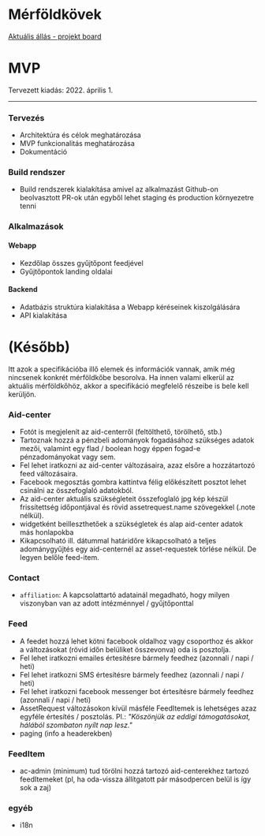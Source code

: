 # Mérföldkövek

[Aktuális állás - projekt board](https://github.com/orgs/joladnijo/projects/1)

# MVP

Tervezett kiadás: 2022. április 1.

---

### Tervezés
- Architektúra és célok meghatározása
- MVP funkcionalitás meghatározása
- Dokumentáció

### Build rendszer
- Build rendszerek kialakítása amivel az alkalmazást Github-on beolvasztott PR-ok után egyből lehet staging és production környezetre tenni

### Alkalmazások
#### Webapp
- Kezdőlap összes gyűjtőpont feedjével
- Gyűjtőpontok landing oldalai

#### Backend
- Adatbázis struktúra kialakítása a Webapp kéréseinek kiszolgálására
- API kialakítása

# (Később)
Itt azok a specifikációba illő elemek és információk vannak, amik még nincsenek konkrét mérföldkőbe besorolva. Ha innen valami elkerül az aktuális mérföldkőhöz, akkor a specifikáció megfelelő részeibe is bele kell kerüljön.

### Aid-center
- Fotót is megjelenít az aid-centerről (feltölthető, törölhető, stb.)
- Tartoznak hozzá a pénzbeli adományok fogadásához szükséges adatok mezői, valamint egy flad / boolean hogy éppen fogad-e pénzadományokat vagy sem.
- Fel lehet iratkozni az aid-center változásaira, azaz elsőre a hozzátartozó feed változásaira.
- Facebook megosztás gombra kattintva félig előkészített posztot lehet csinálni az összefoglaló adatokból.
- Az aid-center aktuális szükségleteit összefoglaló jpg kép készül frissítettség időpontjával és rövid assetrequest.name szövegekkel (.note nélkül).
- widgetként beilleszthetőek a szükségletek és alap aid-center adatok más honlapokba
- Kikapcsolható ill. dátummal határidőre kikapcsolható a teljes adománygyűjtés egy aid-centernél az asset-requestek törlése nélkül. De legyen belőle feed-item.

### Contact 
- `affiliation`: A kapcsolattartó adatainál megadható, hogy milyen viszonyban van az adott intézménnyel / gyűjtőponttal

### Feed
- A feedet hozzá lehet kötni facebook oldalhoz vagy csoporthoz és akkor a változásokat (rövid időn belüliket összevonva) oda is posztolja.
- Fel lehet iratkozni emailes értesítésre bármely feedhez (azonnali / napi / heti)
- Fel lehet iratkozni SMS értesítésre bármely feedhez (azonnali / napi / heti)
- Fel lehet iratkozni facebook messenger bot értesítésre bármely feedhez (azonnali / napi / heti)
- AssetRequest változásokon kívül másféle FeedItemek is lehetséges azaz egyféle értesítés / posztolás. Pl.: _"Köszönjük az eddigi támogatásokat, hálából szombaton nyílt nap lesz."_
- paging (info a headerekben)

### FeedItem
- ac-admin (minimum) tud törölni hozzá tartozó aid-centerekhez tartozó feedItemeket (pl, ha oda-vissza állítgatott pár másodpercen belül is így sok a zaj)

### egyéb
- i18n 